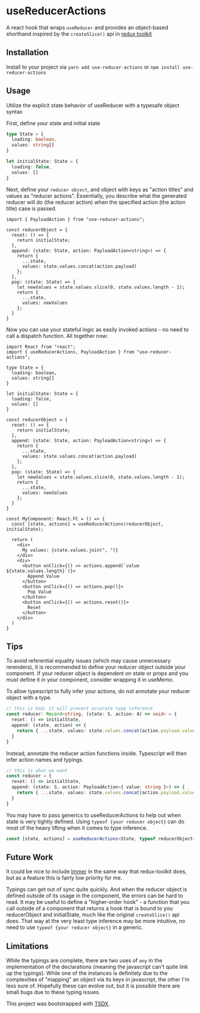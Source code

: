 # useReducerActions

A react hook that wraps `useReducer` and provides an object-based shorthand inspired by the `createSlice()` api in [redux toolkit](https://github.com/reduxjs/redux-toolkit)

## Installation

Install to your project via `yarn add use-reducer-actions` or `npm install use-reducer-actions`

## Usage

Utilize the explicit state behavior of useReducer with a typesafe object syntax

First, define your state and initial state
```typescript
type State = {
  loading: boolean,
  values: string[]
}

let initialState: State = {
  loading: false,
  values: []
}
```

Next, define your `reducer object`, and object with keys as "action titles" and values as "reducer actions". Essentially, you describe what the generated reducer will do (the reducer action) when the specified action (the action title) case is passed.

```tsx
import { PayloadAction } from "use-reducer-actions";

const reducerObject = {
  reset: () => {
    return initialState;
  },
  append: (state: State, action: PayloadAction<string>) => {
    return {
      ...state,
      values: state.values.concat(action.payload)
    };
  },
  pop: (state: State) => {
    let newValues = state.values.slice(0, state.values.length - 1);
    return {
      ...state,
      values: newValues
    };
  }
}
```

Now you can use your stateful logic as easily invoked actions - no need to call a dispatch function. All together now:

```tsx
import React from "react";
import { useReducerActions, PayloadAction } from "use-reducer-actions";

type State = {
  loading: boolean,
  values: string[]
}

let initialState: State = {
  loading: false,
  values: []
}

const reducerObject = {
  reset: () => {
    return initialState;
  },
  append: (state: State, action: PayloadAction<string>) => {
    return {
      ...state,
      values: state.values.concat(action.payload)
    };
  },
  pop: (state: State) => {
    let newValues = state.values.slice(0, state.values.length - 1);
    return {
      ...state,
      values: newValues
    };
  }
}

const MyComponent: React.FC = () => {
  const [state, actions] = useReducerActions(reducerObject, initialState);

  return (
    <div>
      My values: {state.values.join(", ")}
    </div>
    <div>
      <button onClick={() => actions.append(`value ${state.values.length}`)}>
        Append Value
      </button>
      <button onClick={() => actions.pop()}>
        Pop Value
      </button>
      <button onClick={() => actions.reset()}>
        Reset
      </button>
    </div>
  )
}

```

## Tips

To avoid referential equality issues (which may cause unnecessary rerenders), it is recommended to define your reducer object outside your component. If your reducer object is dependent on state or props and you must define it in your component, consider wrapping it in useMemo.

To allow typescript to fully infer your actions, do not annotate your reducer object with a type.

```typescript
// this is bad; it will prevent accurate type inference
const reducer: Record<string, (state: S, action: A) => void> = {
  reset: () => initialState,
  append: (state, action) => {
    return { ...state, values: state.values.concat(action.payload.value) };
  }
}
``` 
Instead, annotate the reducer action functions inside. Typescript will then infer action names and typings.

```typescript
// this is what we want
const reducer = {
  reset: () => initialState,
  append: (state: S, action: PayloadAction<{ value: string }>) => {
    return { ...state, values: state.values.concat(action.payload.value) };
  }
}
``` 

You may have to pass generics to useReducerActions to help out when state is very tightly defined. Using `typeof {your reducer object}` can do most of the heavy lifting when it comes to type inference.
```typescript
const [state, actions] = useReducerActions<State, typeof reducerObject>(reducerObject, initialState);
```

## Future Work

It could be nice to include [Immer](https://github.com/immerjs/immer) in the same way that redux-toolkit does, but as a feature this is fairly low priority for me.

Typings can get out of sync quite quickly. And when the reducer object is defined outside of its usage in the component, the errors can be hard to read. It may be useful to define a "higher-order hook" - a function that you call outside of a component that returns a hook that is bound to you reducerObject and initialState, much like the original `createSlice()` api does. That way at the very least type inference may be more intuitive, no need to use `typeof {your reducer object}` in a generic.

## Limitations

While the typings are complete, there are two uses of `any` in the implementation of the declarations (meaning the javascript can't quite link up the typings). While one of the instances is definitely due to the complexities of "mapping" an object via its keys in javascript, the other I'm less sure of. Hopefully these can evolve out, but it is possible there are small bugs due to these typing issues.

This project was bootstrapped with [TSDX](https://github.com/jaredpalmer/tsdx).

